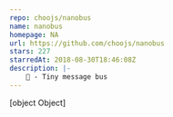 ```yaml
---
repo: choojs/nanobus
name: nanobus
homepage: NA
url: https://github.com/choojs/nanobus
stars: 227
starredAt: 2018-08-30T18:46:08Z
description: |-
    🚎 - Tiny message bus
---
```


[object Object]
